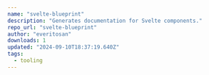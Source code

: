 ```yaml
---
name: "svelte-blueprint"
description: "Generates documentation for Svelte components."
repo_url: "svelte-blueprint"
author: "everitosan"
downloads: 1
updated: "2024-09-10T18:37:19.640Z"
tags: 
  - tooling
---
```

